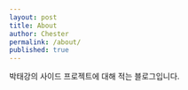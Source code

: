 ```yaml
---
layout: post
title: About
author: Chester
permalink: /about/
published: true
---
```


박태강의 사이드 프로젝트에 대해 적는 블로그입니다.
